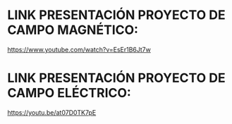 # LINK PRESENTACIÓN PROYECTO DE CAMPO MAGNÉTICO:
https://www.youtube.com/watch?v=EsEr1B6Jt7w

# LINK PRESENTACIÓN PROYECTO DE CAMPO ELÉCTRICO:
https://youtu.be/at07D0TK7pE
